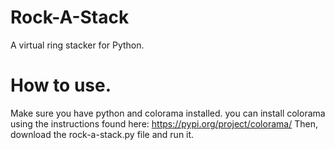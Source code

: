 # Rock-A-Stack
A virtual ring stacker for Python.
# How to use.
Make sure you have python and colorama installed. you can install colorama using the instructions found here: https://pypi.org/project/colorama/
Then, download the rock-a-stack.py file and run it.
